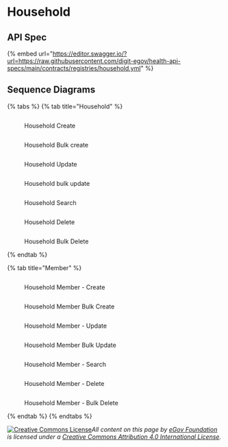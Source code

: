 # Household

## API Spec

{% embed url="https://editor.swagger.io/?url=https://raw.githubusercontent.com/digit-egov/health-api-specs/main/contracts/registries/household.yml" %}

## Sequence Diagrams

{% tabs %}
{% tab title="Household" %}
<figure><img src="../../../.gitbook/assets/create-Household.svg" alt=""><figcaption><p>Household Create</p></figcaption></figure>

<figure><img src="../../../.gitbook/assets/bulk_create-Household.svg" alt=""><figcaption><p>Household Bulk create</p></figcaption></figure>

<figure><img src="../../../.gitbook/assets/update-Household.svg" alt=""><figcaption><p>Household Update</p></figcaption></figure>

<figure><img src="../../../.gitbook/assets/bulk_update-Household.svg" alt=""><figcaption><p>Household bulk update</p></figcaption></figure>

<figure><img src="../../../.gitbook/assets/household_search.svg" alt=""><figcaption><p>Household Search</p></figcaption></figure>

<figure><img src="../../../.gitbook/assets/delete-Household.svg" alt=""><figcaption><p>Household Delete</p></figcaption></figure>

<figure><img src="../../../.gitbook/assets/bulk_delete-Household.svg" alt=""><figcaption><p>Household Bulk Delete</p></figcaption></figure>
{% endtab %}

{% tab title="Member" %}
<figure><img src="../../../.gitbook/assets/household_member_create.svg" alt=""><figcaption><p>Household Member - Create</p></figcaption></figure>

<figure><img src="../../../.gitbook/assets/bulk_create-Household_Member.svg" alt=""><figcaption><p>Household Member Bulk Create</p></figcaption></figure>

<figure><img src="../../../.gitbook/assets/household_member_update.svg" alt=""><figcaption><p>Household Member - Update</p></figcaption></figure>

<figure><img src="../../../.gitbook/assets/bulk_update-Household_Member.svg" alt=""><figcaption><p>Household Member Bulk Update</p></figcaption></figure>

<figure><img src="../../../.gitbook/assets/household_member_search.svg" alt=""><figcaption><p>Household Member - Search</p></figcaption></figure>

<figure><img src="../../../.gitbook/assets/delete-Household_Member.svg" alt=""><figcaption><p>Household Member - Delete</p></figcaption></figure>

<figure><img src="../../../.gitbook/assets/bulk_delete-Household_Member (1).png" alt=""><figcaption><p>Household Member - Bulk Delete</p></figcaption></figure>
{% endtab %}
{% endtabs %}





[![Creative Commons License](https://i.creativecommons.org/l/by/4.0/80x15.png)_​_](http://creativecommons.org/licenses/by/4.0/)_All content on this page by_ [_eGov Foundation_](https://egov.org.in/) _is licensed under a_ [_Creative Commons Attribution 4.0 International License_](http://creativecommons.org/licenses/by/4.0/)_._
